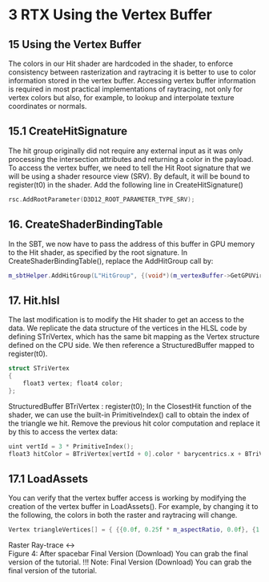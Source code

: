 # 3 RTX Using the Vertex Buffer

## 15 Using the Vertex Buffer
The colors in our Hit shader are hardcoded in the shader, to enforce consistency between rasterization and raytracing it is better to use to color information stored in the vertex buffer. Accessing vertex buffer information is required in most practical implementations of raytracing, not only for vertex colors but also, for example, to lookup and interpolate texture coordinates or normals.

## 15.1 CreateHitSignature
The hit group originally did not require any external input as it was only processing the intersection attributes and returning a color in the payload. To access the vertex buffer, we need to tell the Hit Root signature that we will be using a shader resource view (SRV). By default, it will be bound to register(t0) in the shader. Add the following line in CreateHitSignature()

```c++
rsc.AddRootParameter(D3D12_ROOT_PARAMETER_TYPE_SRV);
```

## 16. CreateShaderBindingTable
In the SBT, we now have to pass the address of this buffer in GPU memory to the Hit shader, as specified by the root signature. In CreateShaderBindingTable(), replace the AddHitGroup call by:

```c++
m_sbtHelper.AddHitGroup(L"HitGroup", {(void*)(m_vertexBuffer->GetGPUVirtualAddress())});
```
## 17. Hit.hlsl
The last modification is to modify the Hit shader to get an access to the data. We replicate the data structure of the vertices in the HLSL code by defining STriVertex, which has the same bit mapping as the Vertex structure defined on the CPU side. We then reference a StructuredBuffer mapped to register(t0).

```c++
struct STriVertex
{ 
	float3 vertex; float4 color;
};
```
StructuredBuffer<strivertex> BTriVertex : register(t0);
In the ClosestHit function of the shader, we can use the built-in PrimitiveIndex() call to obtain the index of the triangle we hit. Remove the previous hit color computation and replace it by this to access the vertex data:
```c++
uint vertId = 3 * PrimitiveIndex();
float3 hitColor = BTriVertex[vertId + 0].color * barycentrics.x + BTriVertex[vertId + 1].color * barycentrics.y + BTriVertex[vertId + 2].color * barycentrics.z;
```

## 17.1 LoadAssets
You can verify that the vertex buffer access is working by modifying the creation of the vertex buffer in LoadAssets(). For example, by changing it to the following, the colors in both the raster and raytracing will change.

```c++
Vertex triangleVertices[] = { {{0.0f, 0.25f * m_aspectRatio, 0.0f}, {1.0f, 1.0f, 0.0f, 1.0f}}, {{0.25f, -0.25f * m_aspectRatio, 0.0f}, {0.0f, 1.0f, 1.0f, 1.0f}}, {{-0.25f, -0.25f * m_aspectRatio, 0.0f}, {1.0f, 0.0f, 1.0f, 1.0f}}};
```
Raster		Ray-trace
	↔	
Figure 4: After spacebar
Final Version (Download) You can grab the final version of the tutorial.
!!! Note: Final Version (Download) You can grab the final version of the tutorial.
